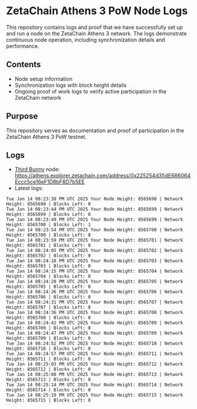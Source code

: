 # ZetaChain Athens 3 PoW Node Logs
This repository contains logs and proof that we have successfully set up and run a node on the ZetaChain Athens 3 network. The logs demonstrate continuous node operation, including synchronization details and performance.

## Contents
- Node setup information
- Synchronization logs with block height details
- Ongoing proof of work logs to verify active participation in the ZetaChain network

## Purpose
This repository serves as documentation and proof of participation in the ZetaChain Athens 3 PoW testnet.

## Logs

- [Third Bunny](https://thirdbunny.xyz/) node: https://athens.explorer.zetachain.com/address/0x225254d35dE666064Eccc5ce16eF1D8bF8D7b5EE
- Latest logs:
```
Tue Jan 14 08:23:38 PM UTC 2025 Your Node Height: 8565698 | Network Height: 8565698 | Blocks Left: 0
Tue Jan 14 08:23:44 PM UTC 2025 Your Node Height: 8565699 | Network Height: 8565699 | Blocks Left: 0
Tue Jan 14 08:23:49 PM UTC 2025 Your Node Height: 8565699 | Network Height: 8565700 | Blocks Left: 1
Tue Jan 14 08:23:54 PM UTC 2025 Your Node Height: 8565700 | Network Height: 8565700 | Blocks Left: 0
Tue Jan 14 08:23:59 PM UTC 2025 Your Node Height: 8565701 | Network Height: 8565701 | Blocks Left: 0
Tue Jan 14 08:24:05 PM UTC 2025 Your Node Height: 8565702 | Network Height: 8565702 | Blocks Left: 0
Tue Jan 14 08:24:10 PM UTC 2025 Your Node Height: 8565703 | Network Height: 8565703 | Blocks Left: 0
Tue Jan 14 08:24:15 PM UTC 2025 Your Node Height: 8565704 | Network Height: 8565704 | Blocks Left: 0
Tue Jan 14 08:24:20 PM UTC 2025 Your Node Height: 8565705 | Network Height: 8565705 | Blocks Left: 0
Tue Jan 14 08:24:26 PM UTC 2025 Your Node Height: 8565706 | Network Height: 8565706 | Blocks Left: 0
Tue Jan 14 08:24:31 PM UTC 2025 Your Node Height: 8565707 | Network Height: 8565707 | Blocks Left: 0
Tue Jan 14 08:24:36 PM UTC 2025 Your Node Height: 8565708 | Network Height: 8565708 | Blocks Left: 0
Tue Jan 14 08:24:42 PM UTC 2025 Your Node Height: 8565709 | Network Height: 8565709 | Blocks Left: 0
Tue Jan 14 08:24:47 PM UTC 2025 Your Node Height: 8565709 | Network Height: 8565709 | Blocks Left: 0
Tue Jan 14 08:24:52 PM UTC 2025 Your Node Height: 8565710 | Network Height: 8565710 | Blocks Left: 0
Tue Jan 14 08:24:57 PM UTC 2025 Your Node Height: 8565711 | Network Height: 8565711 | Blocks Left: 0
Tue Jan 14 08:25:03 PM UTC 2025 Your Node Height: 8565712 | Network Height: 8565712 | Blocks Left: 0
Tue Jan 14 08:25:08 PM UTC 2025 Your Node Height: 8565713 | Network Height: 8565713 | Blocks Left: 0
Tue Jan 14 08:25:14 PM UTC 2025 Your Node Height: 8565714 | Network Height: 8565714 | Blocks Left: 0
Tue Jan 14 08:25:19 PM UTC 2025 Your Node Height: 8565715 | Network Height: 8565715 | Blocks Left: 0
```
